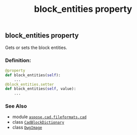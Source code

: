 ﻿---
title: block_entities property
second_title: Aspose.CAD for Python via .NET API References
description: 
type: docs
weight: 180
url: /python-net/aspose.cad.fileformats.cad/dwgimage/block_entities/
is_root: false
---

## block_entities property


Gets or sets the block entities.
### Definition:
```python
@property
def block_entities(self):
    ...
@block_entities.setter
def block_entities(self, value):
    ...
```

### See Also
* module [`aspose.cad.fileformats.cad`](../../)
* class [`CadBlockDictionary`](/cad/python-net/aspose.cad.fileformats.cad/cadblockdictionary)
* class [`DwgImage`](/cad/python-net/aspose.cad.fileformats.cad/dwgimage)
